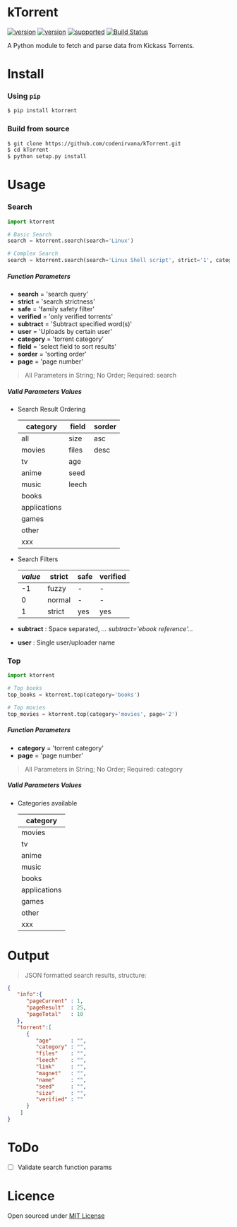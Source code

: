 kTorrent
=====
[![version](https://img.shields.io/pypi/status/ktorrent.svg)](https://pypi.python.org/pypi/ktorrent/)
[![version](https://img.shields.io/pypi/v/ktorrent.svg)](https://pypi.python.org/pypi/ktorrent/)
[![supported](https://img.shields.io/pypi/pyversions/ktorrent.svg)](https://pypi.python.org/pypi/ktorrent/)
[![Build Status](https://travis-ci.org/codenirvana/kTorrent.svg)](https://travis-ci.org/codenirvana/kTorrent)

A Python module to fetch and parse data from Kickass Torrents.

Install
=====

### Using `pip`

```bash
$ pip install ktorrent
````

### Build from source

```bash
$ git clone https://github.com/codenirvana/kTorrent.git
$ cd kTorrent
$ python setup.py install
```

Usage
====

### Search

```python
import ktorrent

# Basic Search
search = ktorrent.search(search='Linux')

# Complex Search
search = ktorrent.search(search='Linux Shell script', strict='1', category='books', field='age', sorder='desc', page='2')
```

##### Function Parameters
- **search**    = 'search query'
- **strict**    = 'search strictness'
- **safe**      = 'family safety filter'
- **verified**  = 'only verified torrents'
- **subtract**  = 'Subtract specified word(s)'
- **user**      = 'Uploads by certain user'
- **category**  = 'torrent category'
- **field**     = 'select field to sort results'
- **sorder**    = 'sorting order'
- **page**      = 'page number'

> All Parameters in String; No Order; Required: search

##### Valid Parameters Values

* Search Result Ordering

   category     | field | sorder
   ------------ | ----- | ------
   all          | size  |  asc
   movies       | files |  desc
   tv           | age   |
   anime        | seed  |
   music        | leech |
   books        |
   applications |
   games        |
   other        |
   xxx          |

* Search Filters

   *value* | strict | safe | verified
   ------- | ------ | ---- | --------
      -1   | fuzzy  |   -  |    -
      0    | normal |   -  |    -
      1    | strict | yes  |   yes

* **subtract** : Space separated, *... subtract='ebook reference'...*

* **user** : Single user/uploader name


### Top

```python
import ktorrent

# Top books
top_books = ktorrent.top(category='books')

# Top movies
top_movies = ktorrent.top(category='movies', page='2')
```

##### Function Parameters
- **category**  = 'torrent category'
- **page**      = 'page number'

> All Parameters in String; No Order; Required: category

##### Valid Parameters Values

* Categories available

   category     |
   ------------ |
   movies       |
   tv           |
   anime        |
   music        |
   books        |
   applications |
   games        |
   other        |
   xxx          |


Output
====

> JSON formatted search results, structure:

```json
{  
   "info":{  
      "pageCurrent" : 1,
      "pageResult"  : 25,
      "pageTotal"   : 10
   },
   "torrent":[  
      {  
         "age"      : "",
         "category" : "",
         "files"    : "",
         "leech"    : "",
         "link"     : "",
         "magnet"   : "",
         "name"     : "",
         "seed"     : "",
         "size"     : "",
         "verified" : ""
      }
    ]
}
```

ToDo
====
- [ ] Validate search function params

Licence
====
Open sourced under [MIT License](LICENSE)
